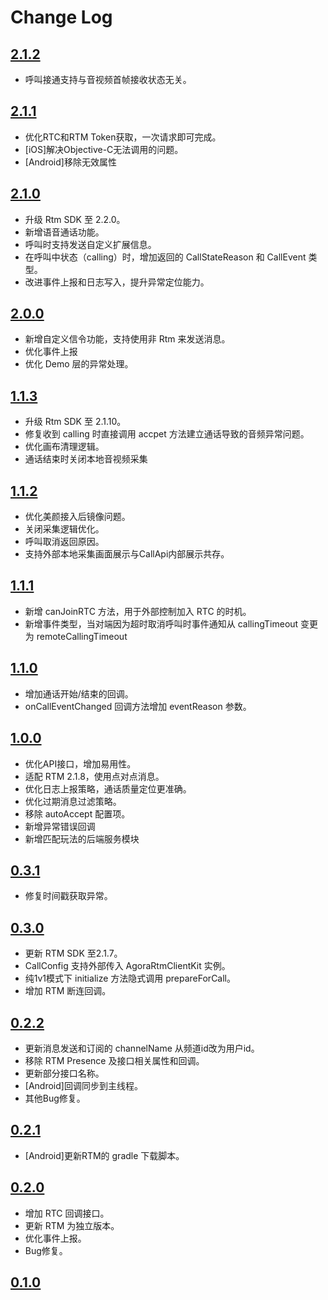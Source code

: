 # Change Log

## [2.1.2](https://github.com/AgoraIO-Community/CallAPI/releases/tag/2.1.2)

- 呼叫接通支持与音视频首帧接收状态无关。

## [2.1.1](https://github.com/AgoraIO-Community/CallAPI/releases/tag/2.1.1)

- 优化RTC和RTM Token获取，一次请求即可完成。
- [iOS]解决Objective-C无法调用的问题。
- [Android]移除无效属性

## [2.1.0](https://github.com/AgoraIO-Community/CallAPI/releases/tag/2.1.0)

- 升级 Rtm SDK 至 2.2.0。
- 新增语音通话功能。
- 呼叫时支持发送自定义扩展信息。
- 在呼叫中状态（calling）时，增加返回的 CallStateReason 和 CallEvent 类型。
- 改进事件上报和日志写入，提升异常定位能力。


## [2.0.0](https://github.com/AgoraIO-Community/CallAPI/releases/tag/2.0.0)

- 新增自定义信令功能，支持使用非 Rtm 来发送消息。
- 优化事件上报
- 优化 Demo 层的异常处理。

## [1.1.3](https://github.com/AgoraIO-Community/CallAPI/releases/tag/1.1.3)

- 升级 Rtm SDK 至 2.1.10。
- 修复收到 calling 时直接调用 accpet 方法建立通话导致的音频异常问题。
- 优化画布清理逻辑。
- 通话结束时关闭本地音视频采集
  

## [1.1.2](https://github.com/AgoraIO-Community/CallAPI/releases/tag/1.1.2)

- 优化美颜接入后镜像问题。
- 关闭采集逻辑优化。
- 呼叫取消返回原因。
- 支持外部本地采集画面展示与CallApi内部展示共存。

## [1.1.1](https://github.com/AgoraIO-Community/CallAPI/releases/tag/1.1.1)

- 新增 canJoinRTC 方法，用于外部控制加入 RTC 的时机。
- 新增事件类型，当对端因为超时取消呼叫时事件通知从 callingTimeout 变更为 remoteCallingTimeout

## [1.1.0](https://github.com/AgoraIO-Community/CallAPI/releases/tag/1.1.0)

- 增加通话开始/结束的回调。
- onCallEventChanged 回调方法增加 eventReason 参数。

## [1.0.0](https://github.com/AgoraIO-Community/CallAPI/releases/tag/1.0.0)

- 优化API接口，增加易用性。
- 适配 RTM 2.1.8，使用点对点消息。
- 优化日志上报策略，通话质量定位更准确。
- 优化过期消息过滤策略。
- 移除 autoAccept 配置项。
- 新增异常错误回调
- 新增匹配玩法的后端服务模块

## [0.3.1](https://github.com/AgoraIO-Community/CallAPI/releases/tag/0.3.1)

- 修复时间戳获取异常。

## [0.3.0](https://github.com/AgoraIO-Community/CallAPI/releases/tag/0.3.0)

- 更新 RTM SDK 至2.1.7。
- CallConfig 支持外部传入 AgoraRtmClientKit 实例。
- 纯1v1模式下 initialize 方法隐式调用 prepareForCall。
- 增加 RTM 断连回调。

## [0.2.2](https://github.com/AgoraIO-Community/CallAPI/releases/tag/0.2.2)

- 更新消息发送和订阅的 channelName 从频道id改为用户id。
- 移除 RTM Presence 及接口相关属性和回调。
- 更新部分接口名称。
- [Android]回调同步到主线程。
- 其他Bug修复。

## [0.2.1](https://github.com/AgoraIO-Community/CallAPI/releases/tag/0.2.1)

- [Android]更新RTM的 gradle 下载脚本。

## [0.2.0](https://github.com/AgoraIO-Community/CallAPI/releases/tag/0.2.0)

- 增加 RTC 回调接口。
- 更新 RTM 为独立版本。
- 优化事件上报。
- Bug修复。

## [0.1.0](https://github.com/AgoraIO-Community/CallAPI/releases/tag/0.1.0)


